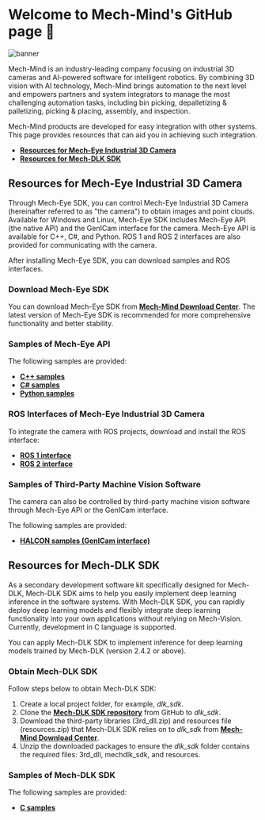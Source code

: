 # Welcome to Mech-Mind's GitHub page :tada:

![banner](https://docs.mech-mind.net/download/github/banner.jpg)

Mech-Mind is an industry-leading company focusing on industrial 3D cameras and AI-powered software for intelligent robotics.
By combining 3D vision with AI technology, Mech-Mind brings automation to the next level and empowers partners and system integrators to manage the most challenging automation tasks, including bin picking, depalletizing & palletizing, picking & placing, assembly, and inspection.

Mech-Mind products are developed for easy integration with other systems. This page provides resources that can aid you in achieving such integration.

- [**Resources for Mech-Eye Industrial 3D Camera**](#resources-for-mech-eye-industrial-3d-camera)
- [**Resources for Mech-DLK SDK**](#resources-for-mech-dlk-sdk)

## Resources for Mech-Eye Industrial 3D Camera

Through Mech-Eye SDK, you can control Mech-Eye Industrial 3D Camera (hereinafter referred to as "the camera") to obtain images and point clouds. Available for Windows and Linux, Mech-Eye SDK includes Mech-Eye API (the native API) and the GenICam interface for the camera. Mech-Eye API is available for C++, C#, and Python. ROS 1 and ROS 2 interfaces are also provided for communicating with the camera. 

After installing Mech-Eye SDK, you can download samples and ROS interfaces.


### Download Mech-Eye SDK

You can download Mech-Eye SDK from [**Mech-Mind Download Center**](https://downloads.mech-mind.com/?tab=tab-sdk). The latest version of Mech-Eye SDK is recommended for more comprehensive functionality and better stability.

### Samples of Mech-Eye API

The following samples are provided:

- [**C++ samples**](https://github.com/MechMindRobotics/mecheye_cpp_samples)
- [**C# samples**](https://github.com/MechMindRobotics/mecheye_csharp_samples)
- [**Python samples**](https://github.com/MechMindRobotics/mecheye_python_samples)

### ROS Interfaces of Mech-Eye Industrial 3D Camera

To integrate the camera with ROS projects, download and install the ROS interface:

- [**ROS 1 interface**](https://github.com/MechMindRobotics/mecheye_ros_interface)
- [**ROS 2 interface**](https://github.com/MechMindRobotics/mecheye_ros2_interface)

### Samples of Third-Party Machine Vision Software

The camera can also be controlled by third-party machine vision software through Mech-Eye API or the GenICam interface. 

The following samples are provided:

- [**HALCON samples (GenICam interface)**](https://github.com/MechMindRobotics/mecheye_halcon_samples)

## Resources for Mech-DLK SDK

As a secondary development software kit specifically designed for Mech-DLK, Mech-DLK SDK aims to help you easily implement deep learning inference in the software systems. With Mech-DLK SDK, you can rapidly deploy deep learning models and flexibly integrate deep learning functionality into your own applications without relying on Mech-Vision. Currently, development in C language is supported. 

You can apply Mech-DLK SDK to implement inference for deep learning models trained by Mech-DLK (version 2.4.2 or above).

### Obtain Mech-DLK SDK

Follow steps below to obtain Mech-DLK SDK:
1. Create a local project folder, for example, *dlk_sdk*.
2. Clone the [**Mech-DLK SDK repository**](https://github.com/MechMindRobotics/mechdlk_sdk/tree/main) from GitHub to *dlk_sdk*.
3. Download the third-party libraries (3rd_dll.zip) and resources file (resources.zip) that Mech-DLK SDK relies on to *dlk_sdk* from [**Mech-Mind Download Center**](https://downloads.mech-mind.com.cn/?tab=tab-dlk-sdk).
4. Unzip the downloaded packages to ensure the *dlk_sdk* folder contains the required files: 3rd_dll, mechdlk_sdk, and resources.

### Samples of Mech-DLK SDK

The following samples are provided:

- [**C samples**](https://github.com/MechMindRobotics/mechdlk_sdk/tree/v2.0.0/samples/c)




